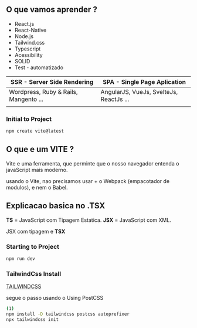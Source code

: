 

## O que vamos aprender ?

- React.js
- React-Native
- Node.js
- Tailwind.css
- Typescript
- Acessibility
- SOLID
- Test - automatizado


| SSR -  Server Side Rendering          | SPA - Single Page Aplication            |
| ---------------------------------     | ----------------------------            | 
| Wordpress, Ruby & Rails, Mangento ... | AngularJS, VueJs, SvelteJs, ReactJs ... |
|                                       |                                         |
                       

### Initial to Project

```sh
npm create vite@latest
```

## O que e um VITE ?
Vite e uma ferramenta, que perminte que o nosso navegador entenda o javaScript mais moderno.

usando o Vite, nao precisamos usar  + o Webpack (empacotador de modulos), e nem o Babel.


## Explicacao basica no .TSX

**TS** = JavaScript com Tipagem Estatica.
**JSX** = JavaScript com XML.

JSX com tipagem e **TSX**


### Starting to Project

```sh
npm run dev
```


### TailwindCss Install

[TAILWINDCSS](https://tailwindcss.com/)

segue o passo usando o Using PostCSS

```sh
(1)
npm install -D tailwindcss postcss autoprefixer
npx tailwindcss init
```

